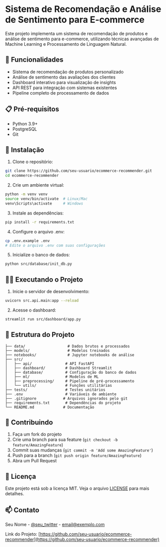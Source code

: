 # Sistema de Recomendação e Análise de Sentimento para E-commerce

Este projeto implementa um sistema de recomendação de produtos e análise de sentimento para e-commerce, utilizando técnicas avançadas de Machine Learning e Processamento de Linguagem Natural.

## 🚀 Funcionalidades

- Sistema de recomendação de produtos personalizado
- Análise de sentimento das avaliações dos clientes
- Dashboard interativo para visualização de insights
- API REST para integração com sistemas existentes
- Pipeline completo de processamento de dados

## 📋 Pré-requisitos

- Python 3.9+
- PostgreSQL
- Git

## 🔧 Instalação

1. Clone o repositório:
```bash
git clone https://github.com/seu-usuario/ecommerce-recommender.git
cd ecommerce-recommender
```

2. Crie um ambiente virtual:
```bash
python -m venv venv
source venv/bin/activate  # Linux/Mac
venv\Scripts\activate     # Windows
```

3. Instale as dependências:
```bash
pip install -r requirements.txt
```

4. Configure o arquivo .env:
```bash
cp .env.example .env
# Edite o arquivo .env com suas configurações
```

5. Inicialize o banco de dados:
```bash
python src/database/init_db.py
```

## 🏃‍♂️ Executando o Projeto

1. Inicie o servidor de desenvolvimento:
```bash
uvicorn src.api.main:app --reload
```

2. Acesse o dashboard:
```bash
streamlit run src/dashboard/app.py
```

## 📁 Estrutura do Projeto

```
├── data/                   # Dados brutos e processados
├── models/                 # Modelos treinados
├── notebooks/              # Jupyter notebooks de análise
├── src/
│   ├── api/               # API FastAPI
│   ├── dashboard/         # Dashboard Streamlit
│   ├── database/          # Configuração do banco de dados
│   ├── ml/                # Modelos de ML
│   ├── preprocessing/     # Pipeline de pré-processamento
│   └── utils/             # Funções utilitárias
├── tests/                 # Testes unitários
├── .env                   # Variáveis de ambiente
├── .gitignore            # Arquivos ignorados pelo git
├── requirements.txt       # Dependências do projeto
└── README.md             # Documentação
```

## 🤝 Contribuindo

1. Faça um fork do projeto
2. Crie uma branch para sua feature (`git checkout -b feature/AmazingFeature`)
3. Commit suas mudanças (`git commit -m 'Add some AmazingFeature'`)
4. Push para a branch (`git push origin feature/AmazingFeature`)
5. Abra um Pull Request

## 📝 Licença

Este projeto está sob a licença MIT. Veja o arquivo [LICENSE](LICENSE) para mais detalhes.

## 📫 Contato

Seu Nome - [@seu_twitter](https://twitter.com/seu_twitter) - email@exemplo.com

Link do Projeto: [https://github.com/seu-usuario/ecommerce-recommender](https://github.com/seu-usuario/ecommerce-recommender) 